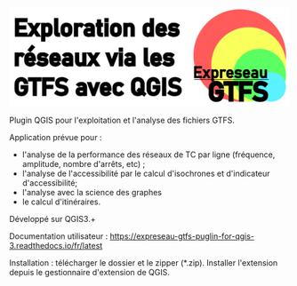 ![logo](help/logo2.png)

Plugin QGIS pour l'exploitation et l'analyse des fichiers GTFS.

Application prévue pour :
 - l'analyse de la performance des réseaux de TC par ligne (fréquence, amplitude, nombre d'arrêts, etc) ;
 - l'analyse de l'accessibilité par le calcul d'isochrones et d'indicateur d'accessibilité;
 - l'analyse avec la science des graphes
 - le calcul d'itinéraires.

Développé sur QGIS3.+

Documentation utilisateur : https://expreseau-gtfs-puglin-for-qgis-3.readthedocs.io/fr/latest

Installation : télécharger le dossier et le zipper (*.zip). Installer l'extension depuis le gestionnaire d'extension de QGIS.
